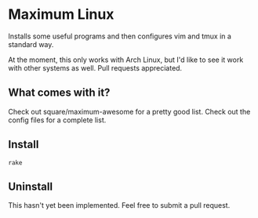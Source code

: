 Maximum Linux
=============

Installs some useful programs and then configures vim and tmux in a standard way.

At the moment, this only works with Arch Linux, but I'd like to see it work with other systems as well. Pull requests appreciated.

## What comes with it?

Check out square/maximum-awesome for a pretty good list. Check out the config files for a complete list.

## Install

```
rake
```

## Uninstall

This hasn't yet been implemented. Feel free to submit a pull request.
